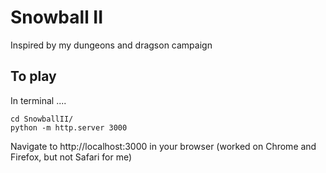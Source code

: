 # Snowball II
Inspired by my dungeons and dragson campaign

## To play

In terminal ....
```
cd SnowballII/
python -m http.server 3000
```

Navigate to http://localhost:3000 in your browser (worked on Chrome and Firefox, but not Safari for me)
